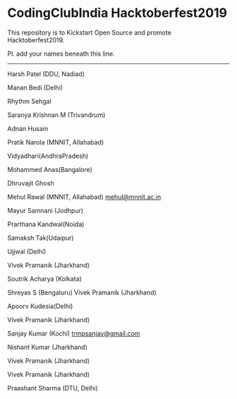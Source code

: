 CodingClubIndia Hacktoberfest2019
==================================================================================

This repository is to Kickstart Open Source and promote Hacktoberfest2019.

Pl. add your names beneath this line.
 
 ---------------------------------------------------------------------------------

Harsh Patel (DDU, Nadiad)

Manan Bedi (Delhi)

Rhythm Sehgal

Saranya Krishnan M (Trivandrum)

 Adnan Husain 

 Pratik Narola (MNNIT, Allahabad)

 Vidyadhari(AndhraPradesh)

 Mohammed Anas(Bangalore)
 
 Dhruvajit Ghosh 

Mehul Rawal (MNNIT, Allahabad)  mehul@mnnit.ac.in

Mayur Samnani (Jodhpur)

Prarthana Kandwal(Noida)

Samaksh Tak(Udaipur)

Ujjwal (Delhi)


Vivek Pramanik (Jharkhand)

Soutrik Acharya (Kolkata)

Shreyas S (Bengaluru)
Vivek Pramanik (Jharkhand)


Apoorv Kudesia(Delhi)


Vivek Pramanik (Jharkhand)


Sanjay Kumar (Kochi) trmpsanjay@gmail.com


Nishant Kumar (Jharkhand)


Vivek Pramanik (Jharkhand)


Vivek Pramanik (Jharkhand)


Praashant Sharma (DTU, Delhi)